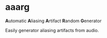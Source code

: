 # aaarg
**A**utomatic **A**liasing **A**rtifact **R**andom **G**enerator

Easily generator aliasing artifacts from audio.
